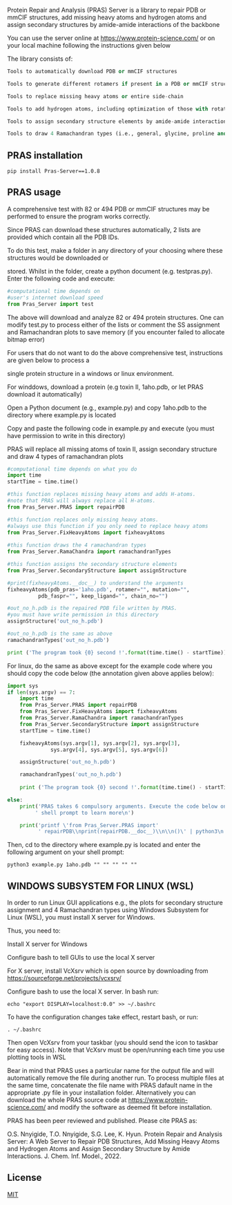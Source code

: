 Protein Repair and Analysis (PRAS) Server is a library to repair PDB or mmCIF structures, add missing heavy atoms and hydrogen atoms and assign secondary structures by amide-amide interactions of the backbone

You can use the server online at https://www.protein-science.com/ or on your local machine following the instructions given below

The library consists of:
```python
Tools to automatically download PDB or mmCIF structures

Tools to generate different rotamers if present in a PDB or mmCIF structure file

Tools to replace missing heavy atoms or entire side-chain

Tools to add hydrogen atoms, including optimization of those with rotational freedom

Tools to assign secondary structure elements by amide-amide interactions of the backbone

Tools to draw 4 Ramachandran types (i.e., general, glycine, proline and pre-proline)
```

## PRAS installation

`pip install Pras-Server==1.0.8`

## PRAS usage

A comprehensive test with 82 or 494 PDB or mmCIF structures may be performed to ensure the program works correctly.

Since PRAS can download these structures automatically, 2 lists are provided which contain all the PDB IDs.

To do this test, make a folder in any directory of your choosing where these structures would be downloaded or 

stored. Whilst in the folder, create a python document (e.g. testpras.py). Enter the following code and execute:

```python
#computational time depends on
#user's internet download speed
from Pras_Server import test
```

The above will download and analyze 82 or 494 protein structures. One can modify test.py to process either of the lists or comment the SS assignment and Ramachandran plots to save memory (if you encounter failed to allocate bitmap error)

For users that do not want to do the above comprehensive test, instructions are given below to process a 

single protein structure in a windows or linux environment.

For winddows, download a protein (e.g toxin II, 1aho.pdb, or let PRAS download it automatically)

Open a Python document (e.g., example.py) and copy 1aho.pdb to the directory where example.py is located

Copy and paste the following code in example.py and execute (you must have permission to write in this directory)

PRAS will replace all missing atoms of toxin II, assign secondary structure and draw 4 types of ramachandran plots


```python
#computational time depends on what you do
import time
startTime = time.time()

#this function replaces missing heavy atoms and adds H-atoms. 
#note that PRAS will always replace all H-atoms.
from Pras_Server.PRAS import repairPDB 

#this function replaces only missing heavy atoms.
#always use this function if you only need to replace heavy atoms
from Pras_Server.FixHeavyAtoms import fixheavyAtoms
 
#this function draws the 4 ramachandran types
from Pras_Server.RamaChandra import ramachandranTypes 

#this function assigns the secondary structure elements
from Pras_Server.SecondaryStructure import assignStructure 

#print(fixheavyAtoms.__doc__) to understand the arguments
fixheavyAtoms(pdb_pras='1aho.pdb', rotamer="", mutation="",
	      pdb_faspr="", keep_ligand="", chain_no="")

#out_no_h.pdb is the repaired PDB file written by PRAS. 
#you must have write permission in this directory
assignStructure('out_no_h.pdb')

#out_no_h.pdb is the same as above
ramachandranTypes('out_no_h.pdb')

print ('The program took {0} second !'.format(time.time() - startTime))
```

For linux, do the same as above except for the example code where you should copy the code below (the annotation given above applies below):

```python
import sys
if len(sys.argv) == 7:
	import time
	from Pras_Server.PRAS import repairPDB
	from Pras_Server.FixHeavyAtoms import fixheavyAtoms
	from Pras_Server.RamaChandra import ramachandranTypes
	from Pras_Server.SecondaryStructure import assignStructure
	startTime = time.time()

	fixheavyAtoms(sys.argv[1], sys.argv[2], sys.argv[3],
		      sys.argv[4], sys.argv[5], sys.argv[6])

	assignStructure('out_no_h.pdb')

	ramachandranTypes('out_no_h.pdb')
	
	print ('The program took {0} second !'.format(time.time() - startTime))

else:
	print('PRAS takes 6 compulsory arguments. Execute the code below on your'
	     ' shell prompt to learn more\n')

	print('printf \'from Pras_Server.PRAS import' 
	      ' repairPDB\\nprint(repairPDB.__doc__)\\n\\n()\' | python3\n')
```

Then, cd to the directory where example.py is located and enter the following argument on your shell prompt:

`python3 example.py 1aho.pdb "" "" "" "" ""`

## WINDOWS SUBSYSTEM FOR LINUX (WSL)

In order to run Linux GUI applications e.g., the plots for
secondary structure assignment and 4 Ramachandran types 
using Windows Subsystem for Linux (WSL), you must install X server for Windows.

Thus, you need to:

Install X server for Windows

Configure bash to tell GUIs to use the local X server

For X server, install VcXsrv which is open source by downloading from https://sourceforge.net/projects/vcxsrv/

Configure bash to use the local X server. In bash run:

`echo "export DISPLAY=localhost:0.0" >> ~/.bashrc`

To have the configuration changes take effect, restart bash, or run:

`. ~/.bashrc`

Then open VcXsrv from your taskbar (you should send the icon to taskbar for easy access).
Note that VcXsrv must be open/running each time you use plotting tools in WSL

Bear in mind that PRAS uses a particular name for the output file and will automatically remove the file during another run. To process multiple files at the same time, concatenate the file name with PRAS dafault name in the appropriate .py file in your installation folder. Alternatively you can download the whole PRAS source code at https://www.protein-science.com/ and modify the software as deemed fit before installation.

PRAS has been peer reviewed and published. Please cite PRAS as:

O.S. Nnyigide, T.O. Nnyigide, S.G. Lee, K. Hyun. Protein Repair and Analysis Server: A Web Server to Repair PDB Structures, Add Missing Heavy Atoms and Hydrogen Atoms and Assign Secondary Structure by Amide Interactions. 
J. Chem. Inf. Model., 2022.

## License
[MIT](https://choosealicense.com/licenses/mit/)

